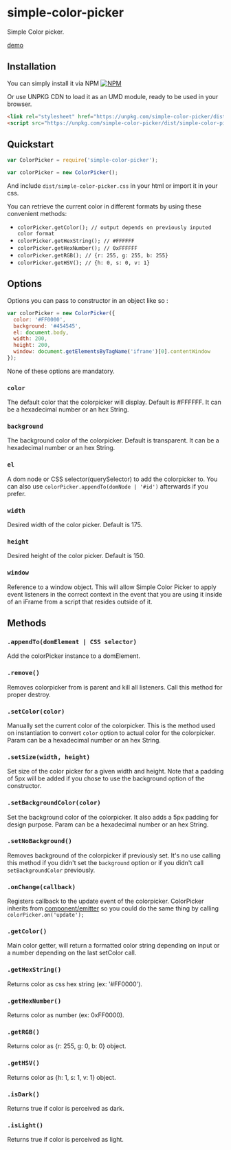 # simple-color-picker

Simple Color picker.

[demo](https://superguigui.github.io/simple-color-picker)

## Installation
You can simply install it via NPM
[![NPM](https://nodei.co/npm/simple-color-picker.png)](https://nodei.co/npm/simple-color-picker/)

Or use UNPKG CDN to load it as an UMD module, ready to be used in your browser.
```html
<link rel="stylesheet" href="https://unpkg.com/simple-color-picker/dist/simple-color-picker.css"/>
<script src="https://unpkg.com/simple-color-picker/dist/simple-color-picker.umd.js"/>
```

## Quickstart
```javascript
var ColorPicker = require('simple-color-picker');

var colorPicker = new ColorPicker();
```

And include `dist/simple-color-picker.css` in your html or import it in your css.

You can retrieve the current color in different formats by using these convenient methods: 
* `colorPicker.getColor(); // output depends on previously inputed color format`
* `colorPicker.getHexString(); // #FFFFFF`
* `colorPicker.getHexNumber(); // 0xFFFFFF`
* `colorPicker.getRGB(); // {r: 255, g: 255, b: 255}`
* `colorPicker.getHSV(); // {h: 0, s: 0, v: 1}`

## Options
Options you can pass to constructor in an object like so :
```javascript
var colorPicker = new ColorPicker({
  color: '#FF0000',
  background: '#454545',
  el: document.body,
  width: 200,
  height: 200,
  window: document.getElementsByTagName('iframe')[0].contentWindow
});
```

None of these options are mandatory.

### `color`
The default color that the colorpicker will display. Default is #FFFFFF. It can be a hexadecimal number or an hex String.

### `background`
The background color of the colorpicker. Default is transparent. It can be a hexadecimal number or an hex String.

### `el`
A dom node or CSS selector(querySelector) to add the colorpicker to. You can also use `colorPicker.appendTo(domNode | '#id')` afterwards if you prefer.

### `width`
Desired width of the color picker. Default is 175.

### `height`
Desired height of the color picker. Default is 150.

### `window`
Reference to a window object. This will allow Simple Color Picker to apply event listeners in the correct context in the event that you are using it inside of an iFrame from a script that resides outside of it.

## Methods

### `.appendTo(domElement | CSS selector)`
Add the colorPicker instance to a domElement.

### `.remove()`
Removes colorpicker from is parent and kill all listeners. Call this method for proper destroy.

### `.setColor(color)`
Manually set the current color of the colorpicker. This is the method used on instantiation to convert `color` option to actual color for the colorpicker. Param can be a hexadecimal number or an hex String.

### `.setSize(width, height)`
Set size of the color picker for a given width and height. Note that a padding of 5px will be added if you chose to use the background option of the constructor.

### `.setBackgroundColor(color)`
Set the background color of the colorpicker. It also adds a 5px padding for design purpose. Param can be a hexadecimal number or an hex String.

### `.setNoBackground()`
Removes background of the colorpicker if previously set. It's no use calling this method if you didn't set the `background` option or if you didn't call `setBackgroundColor` previously.

### `.onChange(callback)`
Registers callback to the update event of the colorpicker. ColorPicker inherits from [component/emitter](https://github.com/component/emitter) so you could do the same thing by calling `colorPicker.on('update');`

### `.getColor()`
Main color getter, will return a formatted color string depending on input or a number depending on the last setColor call.

### `.getHexString()`
Returns color as css hex string (ex: '#FF0000').

### `.getHexNumber()`
Returns color as number (ex: 0xFF0000).

### `.getRGB()`
Returns color as {r: 255, g: 0, b: 0} object.

### `.getHSV()`
Returns color as {h: 1, s: 1, v: 1} object.

### `.isDark()`
Returns true if color is perceived as dark.

### `.isLight()`
Returns true if color is perceived as light.
